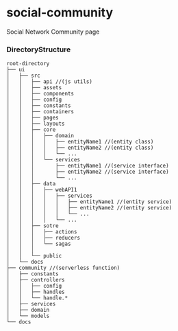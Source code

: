 # social-community
Social Network Community page


### DirectoryStructure 
    root-directory
    ├── ui
    │   ├── src
    │   │   ├── api //(js utils)
    │   │   ├── assets
    │   │   ├── components
    │   │   ├── config
    │   │   ├── constants
    │   │   ├── containers
    │   │   ├── pages
    │   │   ├── layouts
    │   │   ├── core
    │   │   │   ├── domain
    │   │   │   │   ├── entityName1 //(entity class)
    │   │   │   │   ├── entityName2 //(entity class)
    │   │   │   │   └── ...
    │   │   │   └── services
    │   │   │       ├── entityName1 //(service interface)
    │   │   │       ├── entityName2 //(service interface)
    │   │   │       └── ...
    │   │   ├── data
    │   │   │   ├── webAPI1
    │   │   │   │   ├── services
    │   │   │   │   │   ├── entityName1 //(entity service)
    │   │   │   │   │   ├── entityName2 //(entity service)
    │   │   │   │   │   └── ...
    │   │   │   │   └── ...
    │   │   ├── sotre
    │   │   │   ├── actions
    │   │   │   ├── reducers
    │   │   │   └── sagas
    │   │   │ 
    │   │   └── public
    │   └── docs     
    ├── community //(serverless function)
    │   ├── constants
    │   ├── controllers
    │   │   ├── config
    │   │   ├── handles
    │   │   └── handle.*
    │   ├── services
    │   ├── domain
    │   └── models
    └── docs
